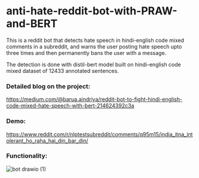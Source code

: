 # anti-hate-reddit-bot-with-PRAW-and-BERT

This is a reddit bot that detects hate speech in hindi-english code mixed comments in a subreddit, and warns the user posting hate speech upto three times and then permanently bans the user with a message.

The detection is done with distil-bert model built on hindi-english code mixed dataset of 12433 annotated sentences.

### Detailed blog on the project:
https://medium.com/@barua.aindriya/reddit-bot-to-fight-hindi-english-code-mixed-hate-speech-with-bert-214624392c3a

### Demo:  
https://www.reddit.com/r/nlptestsubreddit/comments/q95m15/india_itna_intolerant_ho_raha_hai_din_bar_din/

### Functionality:  
![bot drawio (1)](https://user-images.githubusercontent.com/20969232/137581145-69a970df-7891-4b8e-b47f-a86a921c2aa8.png)
